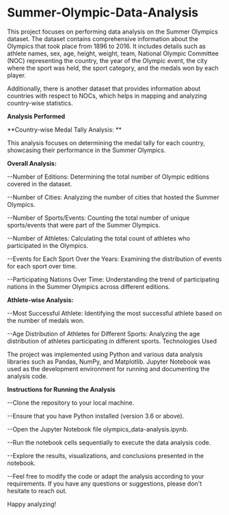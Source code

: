 # Summer-Olympic-Data-Analysis

This project focuses on performing data analysis on the Summer Olympics dataset. The dataset contains comprehensive information about the Olympics that took place from 1896 to 2016. It includes details such as athlete names, sex, age, height, weight, team, National Olympic Committee (NOC) representing the country, the year of the Olympic event, the city where the sport was held, the sport category, and the medals won by each player.

Additionally, there is another dataset that provides information about countries with respect to NOCs, which helps in mapping and analyzing country-wise statistics.

**Analysis Performed**

**Country-wise Medal Tally Analysis: **

This analysis focuses on determining the medal tally for each country, showcasing their performance in the Summer Olympics.

**Overall Analysis:**

--Number of Editions: Determining the total number of Olympic editions covered in the dataset.

--Number of Cities: Analyzing the number of cities that hosted the Summer Olympics.

--Number of Sports/Events: Counting the total number of unique sports/events that were part of the Summer Olympics.

--Number of Athletes: Calculating the total count of athletes who participated in the Olympics.

--Events for Each Sport Over the Years: Examining the distribution of events for each sport over time.

--Participating Nations Over Time: Understanding the trend of participating nations in the Summer Olympics across different editions.

**Athlete-wise Analysis:**

--Most Successful Athlete: Identifying the most successful athlete based on the number of medals won.

--Age Distribution of Athletes for Different Sports: Analyzing the age distribution of athletes participating in different sports.
Technologies Used

The project was implemented using Python and various data analysis libraries such as Pandas, NumPy, and Matplotlib. Jupyter Notebook was used as the development environment for running and documenting the analysis code.

**Instructions for Running the Analysis**

--Clone the repository to your local machine.

--Ensure that you have Python installed (version 3.6 or above).

--Open the Jupyter Notebook file olympics_data-analysis.ipynb.

--Run the notebook cells sequentially to execute the data analysis code.

--Explore the results, visualizations, and conclusions presented in the notebook.

--Feel free to modify the code or adapt the analysis according to your requirements. If you have any questions or suggestions, please don't hesitate to reach out.

Happy analyzing!
